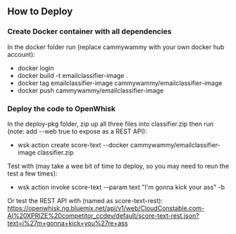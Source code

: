 ## How to Deploy

### Create Docker container with all dependencies
In the docker folder run (replace cammywammy with your own docker hub account):
- docker login
- docker build -t emailclassifier-image .
- docker tag emailclassifier-image cammywammy/emailclassifier-image
- docker push cammywammy/emailclassifier-image

### Deploy the code to OpenWhisk
In the deploy-pkg folder, zip up all three files into classifier.zip then run (note: add --web true to expose as a REST API):
- wsk action create score-text --docker cammywammy/emailclassifier-image classifier.zip

Test with (may take a wee bit of time to deploy, so you may need to reun the test a few times):
- wsk action invoke score-text --param text "I'm gonna kick your ass" -b

Or test the REST API with (named as score-text-rest):
https://openwhisk.ng.bluemix.net/api/v1/web/CloudConstable.com-AI%20XPRIZE%20competitor_ccdev/default/score-text-rest.json?text=i%27m+gonna+kick+you%27re+ass
